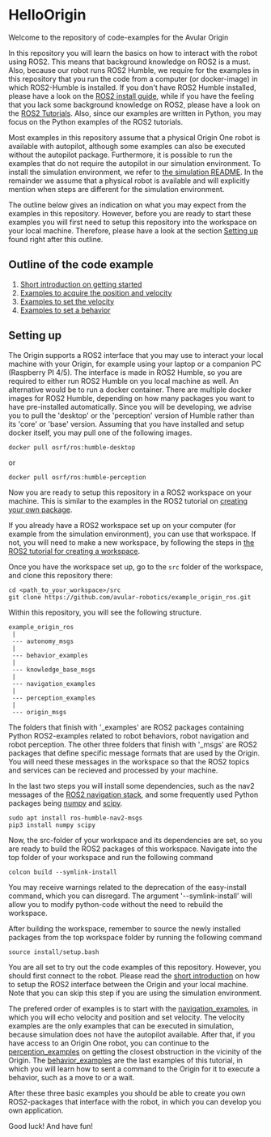# HelloOrigin
Welcome to the repository of code-examples for the Avular Origin

In this repository you will learn the basics on how to interact with the robot using ROS2. This means that background knowledge on ROS2 is a must. Also, because our robot runs ROS2 Humble, we require for the examples in this repository that you run the code from a computer (or docker-image) in which ROS2-Humble is installed. If you don't have ROS2 Humble installed, please have a look on the [ROS2 install guide](https://docs.ros.org/en/humble/Installation.html), while if you have the feeling that you lack some background knowledge on ROS2, please have a look on the [ROS2 Tutorials](https://docs.ros.org/en/humble/Tutorials.html). Also, since our examples are written in Python, you may focus on the Python examples of the ROS2 tutorials.

Most examples in this repository assume that a physical Origin One robot is available with autopilot, although some examples can also be executed without the autopilot package. Furthermore, it is possible to run the examples that do not require the autopilot in our simulation environment. To install the simulation environment, we refer to [the simulation README](https://github.com/avular-robotics/avular_origin_simulation). In the remainder we assume that a physical robot is available and will explicitly mention when steps are different for the simulation environment. 

The outline below gives an indication on what you may expect from the examples in this repository. However, before you are ready to start these examples you will first need to setup this repository into the workspace on your local machine. Therefore, please have a look at the section [Setting up](#setting-up) found right after this outline.
## Outline of the code example
1. [Short introduction on getting started](getting_started_with_the_robot.md)
2. [Examples to acquire the position and velocity](navigation_examples/readme.md)
3. [Examples to set the velocity](navigation_examples/readme.md)
4. [Examples to set a behavior](behavior_examples/readme.md)

## Setting up
The Origin supports a ROS2 interface that you may use to interact your local machine with your Origin, for example using your laptop or a companion PC (Raspberry PI 4/5). The interface is made in ROS2 Humble, so you are required to either run ROS2 Humble on you local machine as well. An alternative would be to run a docker container. There are multiple docker images for ROS2 Humble, depending on how many packages you want to have pre-installed automatically. Since you will be developing, we advise you to pull the 'desktop' or the 'perception' version of Humble rather than its 'core' or 'base' version. Assuming that you have installed and setup docker itself, you may pull one of the following images. 
```
docker pull osrf/ros:humble-desktop
```
or
```
docker pull osrf/ros:humble-perception
```

Now you are ready to setup this repository in a ROS2 workspace on your machine. This is similar to the examples in the ROS2 tutorial on [creating your own package](https://docs.ros.org/en/foxy/Tutorials/Beginner-Client-Libraries/Creating-Your-First-ROS2-Package.html).

If you already have a ROS2 workspace set up on your computer (for example from the simulation environment), you can use that workspace. 
If not, you will need to make a new workspace, by following the steps in [the ROS2 tutorial for creating a workspace](https://docs.ros.org/en/humble/Tutorials/Beginner-Client-Libraries/Creating-A-Workspace/Creating-A-Workspace.html).

Once you have the workspace set up, go to the `src` folder of the workspace, and clone this repository there:

```
cd <path_to_your_workspace>/src
git clone https://github.com/avular-robotics/example_origin_ros.git
```
Within this repository, you will see the following structure.
```
example_origin_ros
 |
 --- autonomy_msgs
 |
 --- behavior_examples
 |
 --- knowledge_base_msgs
 |
 --- navigation_examples
 |
 --- perception_examples
 |
 --- origin_msgs      
```
The folders that finish with '_examples' are ROS2 packages containing Python ROS2-examples related to robot behaviors, robot navigation and robot perception. The other three folders that finish with '_msgs' are ROS2 packages that define specific message formats that are used by the Origin. You will need these messages in the workspace so that the ROS2 topics and services can be recieved and processed by your machine. 


In the last two steps you will install some dependencies, such as the nav2 messages of the [ROS2 navigation stack](https://navigation.ros.org/), and some frequently used Python packages being [numpy](https://numpy.org/) and [scipy](https://scipy.org/).
```
sudo apt install ros-humble-nav2-msgs
pip3 install numpy scipy
```
Now, the src-folder of your workspace and its dependencies are set, so you are ready to build the ROS2 packages of this workspace. Navigate into the top folder of your workspace and run the following command
```
colcon build --symlink-install
```
You may receive warnings related to the deprecation of the easy-install command, which you can disregard. 
The argument '--symlink-install' will allow you to modify python-code without the need to rebuild the workspace.

After building the workspace, remember to source the newly installed packages from the top workspace folder by running the following command
```
source install/setup.bash
```

You are all set to try out the code examples of this repository. However, you should first connect to the robot. Please read the [short introduction](getting_started_with_the_robot.md) on how to setup the ROS2 interface between the Origin and your local machine.
Note that you can skip this step if you are using the simulation environment.

The prefered order of examples is to start with the [navigation_examples](navigation_examples/readme.md), in which you will echo velocity and position and set velocity. The velocity examples are the only examples that can be executed in simulation, because simulation does not have the autopilot available. After that, if you have access to an Origin One robot, you can continue to the [perception_examples](perception_examples/readme.md) on getting the closest obstruction in the vicinity of the Origin. The [behavior_examples](behavior_examples/readme.md) are the last examples of this tutorial, in which you will learn how to sent a command to the Origin for it to execute a behavior, such as a move to or a wait.

After these three basic examples you should be able to create you own ROS2-packages that interface with the robot, in which you can develop you own application.

Good luck!
And have fun!
